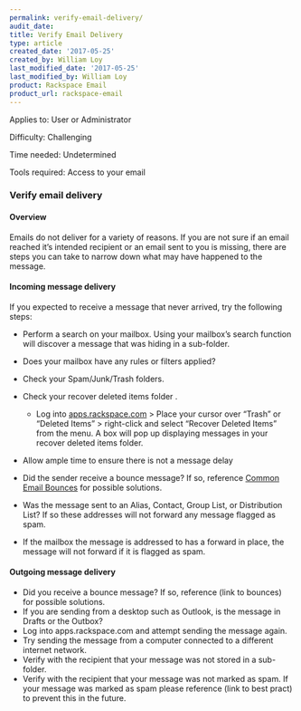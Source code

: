 ```yaml
---
permalink: verify-email-delivery/
audit_date:
title: Verify Email Delivery
type: article
created_date: '2017-05-25'
created_by: William Loy
last_modified_date: '2017-05-25'
last_modified_by: William Loy
product: Rackspace Email
product_url: rackspace-email
---
```

Applies to: User or Administrator

Difficulty: Challenging

Time needed: Undetermined

Tools required: Access to your email


### Verify email delivery


#### Overview
Emails do not deliver for a variety of reasons. If you are not sure if an email reached it’s  intended recipient or an email sent to you is missing, there are steps you can take to narrow down what may have happened to the message.




#### Incoming message delivery
If you expected to receive a message that never arrived, try the following steps:
-	Perform a search on your mailbox. Using your mailbox’s search function will discover a message that was hiding in a sub-folder.
-	Does your mailbox have any rules or filters applied?
-	Check your Spam/Junk/Trash folders.
-	Check your recover deleted items folder	.

    - Log into [apps.rackspace.com](apps.rackspace.com) > Place your cursor over “Trash” or “Deleted Items” > right-click and select “Recover Deleted Items” from the menu. A box will pop up displaying messages in your recover deleted items folder.

- Allow ample time to ensure there is not a message delay
-	Did the sender receive a bounce message? If so, reference [Common Email Bounces](how-to/common-email-bounces/) for possible solutions.
-	Was the message sent to an Alias, Contact, Group List, or Distribution List? If so these addresses will not forward any message flagged as spam.
- If the mailbox the message is addressed to has a forward in place, the message will not forward if it is flagged as spam.

#### Outgoing message delivery
-	Did you receive a bounce message? If so, reference (link to bounces) for possible solutions.
-	If you are sending from a desktop such as Outlook, is the message in Drafts or the Outbox?
-	Log into apps.rackspace.com and attempt sending the message again.
-	Try sending the message from a computer connected to a different internet network.
-	Verify with the recipient that your message was not stored in a sub-folder.
-	Verify with the recipient that your message was not marked as spam. If your message was marked as spam please reference (link to best pract) to prevent this in the future.
